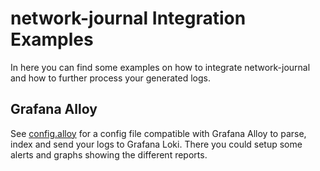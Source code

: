 # network-journal Integration Examples

In here you can find some examples on how to integrate network-journal and how to further process your generated logs.

## Grafana Alloy

See [config.alloy](config.alloy) for a config file compatible with Grafana Alloy to parse, index and send your logs to Grafana Loki. 
There you could setup some alerts and graphs showing the different reports.
